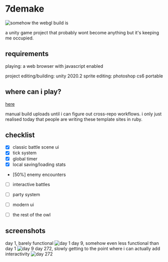 # 7demake
![somehow the webgl build is](https://github.com/Rossco1337/7demake/workflows/somehow%20the%20webgl%20build%20is/badge.svg)

a unity game project that probably wont become anything but it's keeping me occupied.

## requirements
playing: a web browser with javascript enabled

project editing/building: unity 2020.2
sprite editing: photoshop cs6 portable

## where can i play?
[here](https://rossco1337.github.io/categories/#7demake)

manual build uploads until i can figure out cross-repo workflows. i only just realised today that people are writing these template sites in ruby.


## checklist

 - [x] classic battle scene ui
 - [x] tick system
 - [x] global timer
 - [x] local saving/loading stats
 - [50%] enemy encounters
 - [ ] interactive battles
 - [ ] party system
 - [ ] modern ui
 - [ ] the rest of the owl

 
## screenshots
day 1, barely functional
![day 1](https://i.imgur.com/eCfmqsU.png)
day 9, somehow even less functional than day 1
![day 9](https://i.imgur.com/1Q8uIku.png)
day 272, slowly getting to the point where i can actually add interactivity
![day 272](https://i.imgur.com/m1Q1w0K.png)
